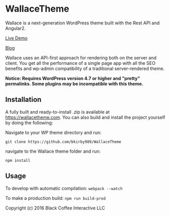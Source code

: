 # WallaceTheme
Wallace is a next-generation WordPress theme built with the Rest API and Angular2. 

[Live Demo](https://demo.wallacetheme.com)

[Blog](https://blog.wallacetheme.com)

Wallace uses an API-first approach for rendering both on the server and client. You get all the performance of a single page app with all the SEO benefits and wp-admin compatibility of a traditional server-rendered theme. 

**Notice: Requires WordPress version 4.7 or higher and "pretty" permalinks. Some plugins may be incompatible with this theme.**

## Installation
A fully built and ready-to-install .zip is available at https://wallacetheme.com. You can also build and install the project yourself by doing the following: 


Navigate to your WP theme directory and run:

`git clone https://github.com/bkirby989/WallaceTheme`

navigate to the Wallace theme folder and run: 

`npm install`

## Usage
To develop with automatic compilation:
`webpack --watch`


To make a production build:
`npm run build-prod`

Copyright (c) 2016 Black Coffee Interactive LLC

